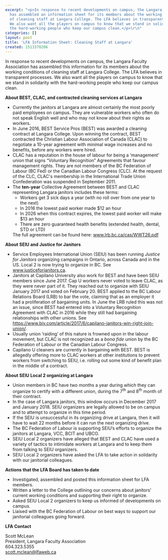 ```yaml
---
excerpt: "<p>In response to recent developments on campus, the Langara Faculty Association
  has assembled an information sheet for its members about the working conditions
  of cleaning staff at Langara College. The LFA believes in transparent processes.
  We also want all the players on campus to know that we stand in solidarity with
  the hard-working people who keep our campus clean.</p>\r\n"
categories: []
layout: post
title: 'LFA Information Sheet: Cleaning Staff at Langara'
created: 1513370206
---
```

<p>In response to recent developments on campus, the Langara Faculty Association has assembled this information for its members about the working conditions of cleaning staff at Langara College. The LFA believes in transparent processes. We also want all the players on campus to know that we stand in solidarity with the hard-working people who keep our campus clean.</p>

<p><strong>About BEST, CLAC, and contracted cleaning services at Langara</strong></p>

<ul>
	<li>Currently the janitors at Langara are almost certainly the most poorly paid employees on campus. They are vulnerable workers who often do not speak English well and who may not know about their rights as workers.</li>
	<li>In June 2016, BEST Service Pros (BEST) was awarded a cleaning contract at Langara College. Upon winning the contract, BEST contracted the Christian Labour Association of Canada (CLAC) to negotiate a 10-year agreement with minimal wage increases and no benefits, before any workers were hired.</li>
	<li>CLAC has a reputation in the house of labour for being a &lsquo;management&rsquo; union that signs &ldquo;Voluntary Recognition&rdquo; Agreements that favour management rights. They are not members of the BC Federation of Labour (BC Fed) or the Canadian Labour Congress (CLC). At the request of the CLC, CLAC&#39;s membership in the International Trade Union Confederation was suspended in September 2011.</li>
	<li>The <strong>ten-year</strong> Collective Agreement between BEST and CLAC representing Langara janitors includes these terms:
	<ul>
		<li>Workers get 3 sick days a year (with no roll over from one year to the next)</li>
		<li>In 2016 the lowest paid worker made $12 an hour</li>
		<li>In 2026 when this contract expires, the lowest paid worker will make $13 an hour</li>
		<li>There are zero guaranteed health benefits (extended health, dental, STD or LTD)</li>
	</ul>
	The full agreement can be found here: <a href="http://www.lrb.bc.ca/cas/WWT26.pdf" target="_blank">www.lrb.bc.ca/cas/WWT26.pdf</a></li>
</ul>

<p><strong>About SEIU and Justice for Janitors</strong></p>

<ul>
	<li>Service Employees International Union (SEIU) has been running <em>Justice for Janitors</em> organizing campaigns in Ontario, across Canada and in the US. Local 2 is now trying to organize in BC. See <a href="http://www.justiceforjanitors.ca" target="_blank">www.justiceforjanitors.ca</a>.</li>
	<li>Janitors at Capilano University also work for BEST and have been SEIU members since June 2017. Cap U workers never voted to leave CLAC, as they were never part of it. They reached out to organize with SEIU January 2017 and voted on February 20. BEST applied to the BC Labour Relations Board (LRB) to bar the vote, claiming that as an employer it had a proliferation of bargaining units. In June the LRB ruled this was not an issue, since BEST had entered into a Voluntary Recognition Agreement with CLAC in 2016 while they still had bargaining relationships with other unions. See <a href="https://www.biv.com/article/2017/6/capilano-janitors-win-right-join-union/" target="_blank">https://www.biv.com/article/2017/6/capilano-janitors-win-right-join-union/</a>.</li>
	<li>Usually union &lsquo;raiding&rsquo; of this nature is frowned upon in the labour movement, but CLAC is not recognized as a <em>bona fide</em> union by the BC Federation of Labour or the Canadian Labour Congress.</li>
	<li>Capilano U cleaners are currently in bargaining with BEST. BEST is allegedly offering more to CLAC workers at other institutions to prevent workers from switching to SEIU, i.e. rolling out some kind of benefit plan in the middle of a contract.</li>
</ul>

<p><strong>About SEIU Local 2 organizing at Langara</strong></p>

<ul>
	<li>Union members in BC have two months a year during which they can organize to certify with a different union, during the 7<sup>th</sup> and 8<sup>th</sup> month of their contract.</li>
	<li>In the case of Langara janitors, this window occurs in December 2017 and January 2018. SEIU organizers are legally allowed to be on campus and to attempt to organize in this time period.</li>
	<li>If the SEIU is unsuccessful in its organizing drive at Langara, then it will have to wait 22 months before it can run the next organizing drive.</li>
	<li>The BC Federation of Labour is supporting SEIU&rsquo;s efforts to organize the janitors at Langara, VCC, BCIT and UBCO.</li>
	<li>SEIU Local 2 organizers have alleged that BEST and CLAC have used a variety of tactics to intimidate workers at Langara and to keep them from talking to SEIU organizers.</li>
	<li>SEIU Local 2 organizers have asked the LFA to take action in solidarity with our janitorial colleagues.</li>
</ul>

<p><strong>Actions that the LFA Board has taken to date</strong></p>

<ul>
	<li>Investigated, assembled and posted this information sheet for LFA members.</li>
	<li>Written a letter to the College outlining our concerns about janitors&rsquo; current working conditions and supporting their right to organize.</li>
	<li>Asked SEIU Local 2 organizers to keep us informed of developments on campus.</li>
	<li>Liaised with the BC Federation of Labour on best ways to support our janitorial colleagues going forward.</li>
</ul>

<p><strong>LFA Contact</strong></p>

<p>Scott McLean<br />
President, Langara Faculty Association<br />
604.323.5355<br />
<a href="mailto:scott.mclean@lfaweb.ca">scott.mclean@lfaweb.ca</a></p>
